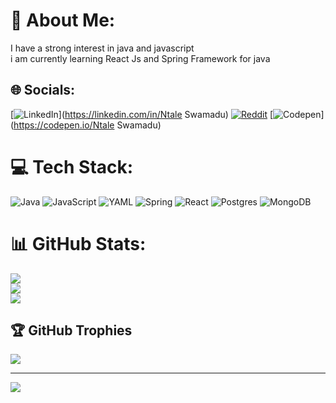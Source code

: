 # 💫 About Me:
I have a strong interest in java  and javascript<br>i am currently learning React Js and Spring Framework for java


## 🌐 Socials:
[![LinkedIn](https://img.shields.io/badge/LinkedIn-%230077B5.svg?logo=linkedin&logoColor=white)](https://linkedin.com/in/Ntale Swamadu) [![Reddit](https://img.shields.io/badge/Reddit-%23FF4500.svg?logo=Reddit&logoColor=white)](https://reddit.com/user/Resident_Shine8042) [![Codepen](https://img.shields.io/badge/Codepen-000000?style=for-the-badge&logo=codepen&logoColor=white)](https://codepen.io/Ntale Swamadu) 

# 💻 Tech Stack:
![Java](https://img.shields.io/badge/java-%23ED8B00.svg?style=for-the-badge&logo=openjdk&logoColor=white) ![JavaScript](https://img.shields.io/badge/javascript-%23323330.svg?style=for-the-badge&logo=javascript&logoColor=%23F7DF1E) ![YAML](https://img.shields.io/badge/yaml-%23ffffff.svg?style=for-the-badge&logo=yaml&logoColor=151515) ![Spring](https://img.shields.io/badge/spring-%236DB33F.svg?style=for-the-badge&logo=spring&logoColor=white) ![React](https://img.shields.io/badge/react-%2320232a.svg?style=for-the-badge&logo=react&logoColor=%2361DAFB) ![Postgres](https://img.shields.io/badge/postgres-%23316192.svg?style=for-the-badge&logo=postgresql&logoColor=white) ![MongoDB](https://img.shields.io/badge/MongoDB-%234ea94b.svg?style=for-the-badge&logo=mongodb&logoColor=white)
# 📊 GitHub Stats:
![](https://github-readme-stats.vercel.app/api?username=NTALE2002&theme=dark&hide_border=false&include_all_commits=true&count_private=true)<br/>
![](https://github-readme-streak-stats.herokuapp.com/?user=NTALE2002&theme=dark&hide_border=false)<br/>
![](https://github-readme-stats.vercel.app/api/top-langs/?username=NTALE2002&theme=dark&hide_border=false&include_all_commits=true&count_private=true&layout=compact)

## 🏆 GitHub Trophies
![](https://github-profile-trophy.vercel.app/?username=NTALE2002&theme=radical&no-frame=false&no-bg=false&margin-w=4)

---
[![](https://visitcount.itsvg.in/api?id=NTALE2002&icon=0&color=0)](https://visitcount.itsvg.in)

<!-- Proudly created with GPRM ( https://gprm.itsvg.in ) -->
